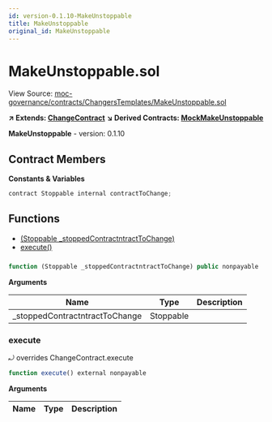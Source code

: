 ```yaml
---
id: version-0.1.10-MakeUnstoppable
title: MakeUnstoppable
original_id: MakeUnstoppable
---
```


# MakeUnstoppable.sol

View Source: [moc-governance/contracts/ChangersTemplates/MakeUnstoppable.sol](../moc-governance/contracts/ChangersTemplates/MakeUnstoppable.sol)

**↗ Extends: [ChangeContract](ChangeContract.md)**
**↘ Derived Contracts: [MockMakeUnstoppable](MockMakeUnstoppable.md)**

**MakeUnstoppable** - version: 0.1.10

## Contract Members
**Constants & Variables**

```js
contract Stoppable internal contractToChange;

```

## Functions

- [(Stoppable _stoppedContractntractToChange)](#)
- [execute()](#execute)

### 

```js
function (Stoppable _stoppedContractntractToChange) public nonpayable
```

**Arguments**

| Name        | Type           | Description  |
| ------------- |------------- | -----|
| _stoppedContractntractToChange | Stoppable |  | 

### execute

⤾ overrides ChangeContract.execute

```js
function execute() external nonpayable
```

**Arguments**

| Name        | Type           | Description  |
| ------------- |------------- | -----|

